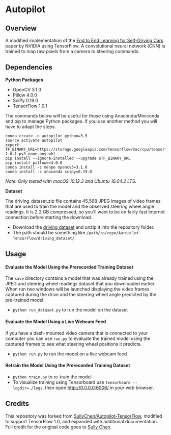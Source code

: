 # Autopilot

## Overview

A modified implementation of the
[End to End Learning for Self-Driving Cars](https://arxiv.org/abs/1604.07316)
paper by NVIDIA using TensorFlow. A convolutional neural network (CNN) is
trained to map raw pixels from a camera to steering commands.

## Dependencies

**Python Packages**
* OpenCV 3.1.0
* Pillow 4.0.0
* SciPy 0.19.0
* TensorFlow 1.0.1

The commands below will be useful for those using Anaconda/Miniconda and pip to
manage Python packages.  If you use another method you will have to adapt the
steps.
```
conda create -n autopilot python=3.5
source activate autopilot
export TF_BINARY_URL=https://storage.googleapis.com/tensorflow/mac/cpu/tensorflow-1.0.1-py3-none-any.whl
pip install --ignore-installed --upgrade $TF_BINARY_URL
pip install pillow==4.0.0
conda install -c menpo opencv3=3.1.0
conda install -c anaconda scipy=0.19.0
```

_Note: Only tested with macOS 10.12.3 and Ubuntu 16.04.2 LTS._

**Dataset**

The driving_dataset.zip file contains 45,568 JPEG images of video frames that
are used to train the model and the observed steering wheel angle readings.  It
is 2.2 GB compressed, so you'll want to be on fairly fast Internet connection
before starting the download.
* Download the [driving dataset](http://bit.ly/autopilot-dataset) and unzip it
into the repository folder.
* The path should be something like
`/path/to/repo/Autopilot-TensorFlow/driving_dataset/`.

## Usage

#### Evaluate the Model Using the Prerecorded Training Dataset
The `save` directory contains a model that was already trained using the
JPEG and steering wheel readings dataset that you downloaded earlier.  When run
two windows will be launched displaying the video frames captured during the
drive and the steering wheel angle predicted by the pre-trained model.
* `python run_dataset.py` to run the model on the dataset

#### Evaluate the Model Using a Live Webcam Feed
If you have a dash-mounted video camera that is connected to your computer you
can use `run.py` to evaluate the trained model using the captured frames to see
what steering wheel positions it predicts.
* `python run.py` to run the model on a live webcam feed

#### Retrain the Model Using the Prerecorded Training Dataset
* `python train.py` to re-train the model
* To visualize training using Tensorboard use `tensorboard --logdir=./logs`, then open http://0.0.0.0:6006/ in your web browser.

## Credits
This repository was forked from [SullyChen/Autopilot-TensorFlow](https://github.com/SullyChen/Autopilot-TensorFlow), modified to support TensorFlow 1.0, and expanded with additional
documentation.  Full credit for the original code goes to [Sully Chen](https://github.com/SullyChen).
